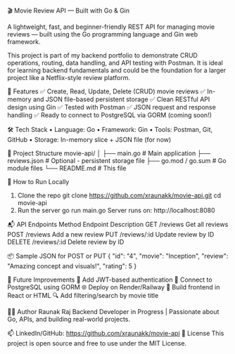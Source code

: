 🎬 Movie Review API — Built with Go & Gin

A lightweight, fast, and beginner-friendly REST API for managing movie reviews — built using the Go programming language and Gin web framework.

This project is part of my backend portfolio to demonstrate CRUD operations, routing, data handling, and API testing with Postman. It is ideal for learning backend fundamentals and could be the foundation for a larger project like a Netflix-style review platform.

🚀 Features
✅ Create, Read, Update, Delete (CRUD) movie reviews
✅ In-memory and JSON file-based persistent storage
✅ Clean RESTful API design using Gin
✅ Tested with Postman
✅ JSON request and response handling
✅ Ready to connect to PostgreSQL via GORM (coming soon!)

🛠 Tech Stack
• Language: Go
• Framework: Gin
• Tools: Postman, Git, GitHub
• Storage: In-memory slice + JSON file (for now)

📁 Project Structure
movie-api/
│
├── main.go                 # Main application
├── reviews.json            # Optional - persistent storage file
├── go.mod / go.sum         # Go module files
└── README.md               # This file

🧪 How to Run Locally
1. Clone the repo
git clone https://github.com/xraunakk/movie-api.git
cd movie-api
2. Run the server
go run main.go
Server runs on:
http://localhost:8080

📬 API Endpoints
Method	Endpoint	Description
GET	/reviews	Get all reviews
POST	/reviews	Add a new review
PUT	/reviews/:id	Update review by ID
DELETE	/reviews/:id	Delete review by ID

📦 Sample JSON for POST or PUT
{
  "id": "4",
  "movie": "Inception",
  "review": "Amazing concept and visuals!",
  "rating": 5
}

📌 Future Improvements
🔐 Add JWT-based authentication
💾 Connect to PostgreSQL using GORM
🌐 Deploy on Render/Railway
🎨 Build frontend in React or HTML
🔍 Add filtering/search by movie title

🙋‍♂️ Author
Raunak Raj
Backend Developer in Progress | Passionate about Go, APIs, and building real-world projects.

📫 LinkedIn/GitHub: https://github.com/xraunakk/movie-api
📝 License
This project is open source and free to use under the MIT License.